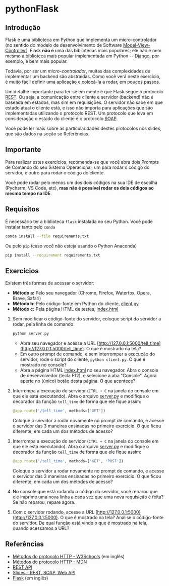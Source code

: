 # pythonFlask

## Introdução

Flask é uma biblioteca em Python que implementa um micro-controlador (no sentido do modelo de desenvolvimento de Software 
[Model-View-Controller](https://pt.wikipedia.org/wiki/MVC)]. Flask **não é** uma das bibliotecas mais populares; ele não
é nem mesmo a biblioteca mais popular implementada em Python -- [Django](https://www.djangoproject.com/), por exemplo,
é bem mais popular.

Todavia, por ser um _micro-controlador_, muitas das complexidades de implementar um backend são abstraídas. Como você verá
neste exercício, é muito fácil definir uma aplicação e colocá-la a rodar, em poucos passos.

Um detalhe importante para ter-se em mente é que Flask segue o protocolo 
[REST](https://www.redhat.com/pt-br/topics/api/what-is-a-rest-api). Ou seja, a comunicação entre cliente e servidor (backend)
não é baseada em estados, mas sim em requisições. O servidor não sabe em que estado atual o cliente está, e isso não importa
para aplicações que são implementadas utilizando o protocolo REST. Um protocolo que leva em consideração o estado do cliente
é o protocolo [SOAP](https://pt.wikipedia.org/wiki/SOAP).

Você pode ler mais sobre as particularidades destes protocolos nos slides, que são dados na seção se Referências.

## Importante

Para realizar estes exercícios, recomenda-se que você abra dois Prompts de Comando do seu Sistema Operacional,
um para rodar o código do servidor, e outro para rodar o código do cliente. 

Você pode rodar pelo menos um dos dois códigos na sua IDE de escolha (Pycharm, VS Code, etc), **mas não é possível rodar
os dois códigos ao mesmo tempo na IDE**.

## Requisitos

É necessário ter a biblioteca `flask` instalada no seu Python. Você pode instalar tanto pelo `conda`

```bash
conda install --file requirements.txt
```

Ou pelo `pip` (caso você não esteja usando o Python Anaconda) 

```bash
pip install --requirement requirements.txt
```

## Exercícios

Existem três formas de acessar o servidor: 

* **Método a:** Pelo seu navegador (Chrome, Firefox, Waterfox, Opera, Brave, Safari)
* **Método b:** Pelo código-fonte em Python do cliente, [client.py](client.py)
* **Método c:** Pela página HTML de testes, [index.html](index.html)

1. Sem modificar o código-fonte do servidor, coloque script do servidor a rodar, pela linha de comando:
   
   ```bash
   python server.py
   ```
   
   * Abra seu navegador e acesse a URL [http://127.0.0.1:5000/tell_time](http://127.0.0.1:5000/tell_time). O que é mostrado
      na tela?
   * Em outro prompt de comando, e sem interromper a execução do servidor, rode o script do cliente, `python client.py`.
      O que é mostrado no console?
   * Abra a página HTML [index.html](index.html) no seu navegador. Abra o console de desenvolvedor (tecla F12), e selecione
      a aba "Console". Agora aperte no (único) botão desta página. O que acontece? 

2. Interrompa a execução do servidor (`CTRL + C` na janela do console em que ele está executando). Abra o arquivo 
   [server.py](server.py) e modifique o decorador da função `tell_time` de forma que ele fique assim:

   ```python
   @app.route('/tell_time', methods=['GET'])
   ```
   
   Coloque o servidor a rodar novamente no prompt de comando, e acesse o servidor das 3 maneiras ensinadas no primeiro
   exercício. O que ficou diferente, em cada um dos métodos de acesso?

3. Interrompa a execução do servidor (`CTRL + C` na janela do console em que ele está executando). Abra o arquivo 
   [server.py](server.py) e modifique o decorador da função `tell_time` de forma que ele fique assim:

   ```python
   @app.route('/tell_time', methods=['GET', 'POST'])
   ```
   
   Coloque o servidor a rodar novamente no prompt de comando, e acesse o servidor das 3 maneiras ensinadas no primeiro
   exercício. O que ficou diferente, em cada um dos métodos de acesso?

4. No console que está rodando o código do servidor, você reparou que ele imprime uma nova linha a cada vez que uma nova
   requisição é feita? Se não reparou, repare agora.

5. Com o servidor rodando, acesse a URL [http://127.0.0.1:5000](http://127.0.0.1:5000). O que é mostrado na tela? Analise
   o código-fonte do servidor. De qual função está vindo o que é mostrado na tela, quando acessamos a URL?

## Referências

* [Métodos do protocolo HTTP - W3Schools](https://www.w3schools.com/tags/ref_httpmethods.asp) (em inglês)
* [Métodos do protocolo HTTP - MDN](https://developer.mozilla.org/pt-BR/docs/Web/HTTP/Methods)
* [REST API](https://www.redhat.com/pt-br/topics/api/what-is-a-rest-api)
* [Slides - REST, SOAP, Web API](slides/slides.html)
* [Flask](https://flask.palletsprojects.com/en/2.0.x/) (em inglês)